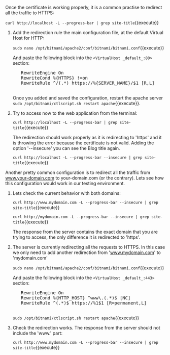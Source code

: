 Once the certificate is working properly, it is a common practise to redirect all the traffic to HTTPS:

`curl http://localhost -L --progress-bar | grep site-title`{{execute}}

1. Add the redirection rule the main configuration file, at the default Virtual Host for HTTP:

    `sudo nano /opt/bitnami/apache2/conf/bitnami/bitnami.conf`{{execute}}
    
    And paste the following block into the `<VirtualHost _default_:80>` section:
    
    <pre class="file" data-target="clipboard">
      RewriteEngine On
      RewriteCond %{HTTPS} !=on
      RewriteRule ^/(.*) https://%{SERVER_NAME}/$1 [R,L]
    </pre>

    Once you added and saved the configuration, restart the apache server `sudo /opt/bitnami/ctlscript.sh restart apache`{{execute}}.
    
2. Try to access now to the web application from the terminal:

    `curl http://localhost -L --progress-bar | grep site-title`{{execute}}
    
    The redirection should work properly as it is redirecting to 'https' and it is throwing the error because the certificate is not valid. Adding the option '--insecure' you can see the Blog title again.
    
    `curl http://localhost -L --progress-bar --insecure | grep site-title`{{execute}}

Another pretty common configuration is to redirect all the traffic from www.your-domain.com to your-domain.com (or the contrary). Lets see how this configuration would work in our testing environment.

1. Lets check the current behavior with both domains:
    
    `curl http://www.mydomain.com -L --progress-bar --insecure | grep site-title`{{execute}}

    `curl http://mydomain.com -L --progress-bar --insecure | grep site-title`{{execute}}
    
    The response from the server contains the exact domain that you are trying to access, the only difference it is redirected to 'https'.
    
2. The server is currently redirecting all the requests to HTTPS. In this case we only need to add another redirection from 'www.mydomain.com' to 'mydomain.com'

    `sudo nano /opt/bitnami/apache2/conf/bitnami/bitnami.conf`{{execute}}

    And paste the following block into the `<VirtualHost _default_:443>` section:

    <pre class="file" data-target="clipboard">
      RewriteEngine On
      RewriteCond %{HTTP_HOST} ^www\.(.*)$ [NC]
      RewriteRule ^(.*)$ https://%1$1 [R=permanent,L]
    </pre>
    
    `sudo /opt/bitnami/ctlscript.sh restart apache`{{execute}}
    
3. Check the redirection works. The response from the server should not include the 'www.' part:

    `curl http://www.mydomain.com -L --progress-bar --insecure | grep site-title`{{execute}}
    
